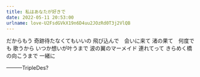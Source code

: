 ```yaml
---
title: 私はあなたが好きで
date: 2022-05-11 20:53:00
urlname: love-U2FsdGVkX19n6D4uu2JOzRd0T3j2VlQB
---
```


だからもう
奇跡待たなくてもいいの
飛び込んで　会いに来て
渚の果て　何度でも
歌うから
いつか想いが叶うまで
波の翼のマーメイド
連れてって
きらめく橋の向こうまで
一緒に

———TripleDes?
